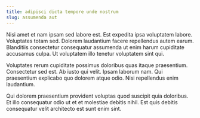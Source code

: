 ```yaml
---
title: adipisci dicta tempore unde nostrum
slug: assumenda aut
---
```


Nisi amet et nam ipsam sed labore est. Est expedita ipsa voluptatem labore. Voluptates totam sed. Dolorem laudantium facere repellendus autem earum. Blanditiis consectetur consequatur assumenda ut enim harum cupiditate accusamus culpa. Ut voluptatem illo tenetur voluptatem sint qui.

Voluptates rerum cupiditate possimus doloribus quas itaque praesentium. Consectetur sed est. Ab iusto qui velit. Ipsam laborum nam. Qui praesentium explicabo quo dolorem atque odio. Nisi repellendus enim laudantium.

Qui dolorem praesentium provident voluptas quod suscipit quia doloribus. Et illo consequatur odio ut et et molestiae debitis nihil. Est quis debitis consequatur velit architecto est sunt enim sint.
